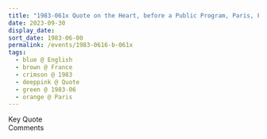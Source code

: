 ```yaml
---
title: "1983-061x Quote on the Heart, before a Public Program, Paris, France (year not sure)"
date: 2023-09-30
display_date: 
sort_date: 1983-06-00
permalink: /events/1983-0616-b-061x
tags:
  - blue @ English
  - brown @ France
  - crimson @ 1983
  - deeppink @ Quote
  - green @ 1983-06
  - orange @ Paris
---
```


<wave-list>
  <list-title color="green" width="75">Key Quote</list-title>
  <list-item color="BlanchedAlmond"  width="200"></list-item>
  <list-item color="Lavender"></list-item>
  <list-item color="BlanchedAlmond"></list-item>
</wave-list>

<br>

<wave-list>
  <list-title color="green" width="75">Comments</list-title>
  <list-item color="BlanchedAlmond"  width="200"></list-item>
  <list-item color="Lavender"></list-item>
  <list-item color="BlanchedAlmond"></list-item>
</wave-list>